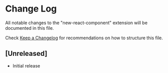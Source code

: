 # Change Log

All notable changes to the "new-react-component" extension will be documented in this file.

Check [Keep a Changelog](http://keepachangelog.com/) for recommendations on how to structure this file.

## [Unreleased]

- Initial release